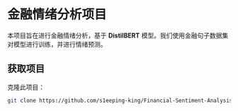 # 金融情绪分析项目

本项目旨在进行金融情绪分析，基于 **DistilBERT** 模型。我们使用金融句子数据集对模型进行训练，并进行情绪预测。

## 获取项目

克隆此项目：

```bash
git clone https://github.com/s1eeping-king/Financial-Sentiment-Analysis.git
```
